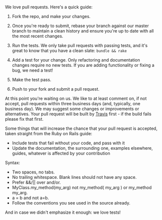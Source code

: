 We love pull requests. Here's a quick guide:

1. Fork the repo, and make your changes.

2. Once you're ready to submit, rebase your branch against our master branch to
maintain a clean history and ensure you're up to date with all the most recent
changes.

3. Run the tests. We only take pull requests with passing tests, and it's great
to know that you have a clean slate: `bundle && rake`

4. Add a test for your change. Only refactoring and documentation changes
require no new tests. If you are adding functionality or fixing a bug, we need
a test!

5. Make the test pass.

6. Push to your fork and submit a pull request.


At this point you're waiting on us. We like to at least comment on, if not
accept, pull requests within three business days (and, typically, one business
day). We may suggest some changes or improvements or alternatives. Your pull request
will be built by [Travis](https://travis-ci.org/edbookfest/cloudfinder-ec2) first - 
if the build fails please fix that first.

Some things that will increase the chance that your pull request is accepted,
taken straight from the Ruby on Rails guide:

* Include tests that fail without your code, and pass with it
* Update the documentation, the surrounding one, examples elsewhere, guides,
  whatever is affected by your contribution

Syntax:

* Two spaces, no tabs.
* No trailing whitespace. Blank lines should not have any space.
* Prefer &&/|| over and/or.
* MyClass.my_method(my_arg) not my_method( my_arg ) or my_method my_arg.
* a = b and not a=b.
* Follow the conventions you see used in the source already.

And in case we didn't emphasize it enough: we love tests!